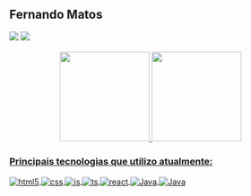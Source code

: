 ## Fernando Matos
<div>  	
  <a href = "mailto:matos.fernandomp@gmail.com"><img src="https://img.shields.io/badge/Gmail-D14836?style=for-the-badge&logo=gmail&logoColor=white" target="_blank"></a>
  <a href="https://www.linkedin.com/in/matosfernandomp/" target="_blank"><img src="https://img.shields.io/badge/-LinkedIn-%230077B5?style=for-the-badge&logo=linkedin&logoColor=white" target="_blank"></a> 
  
  
</div><BR>


<div align="center">
  <a href="https://github.com/matosmp">
  <img height="160em"  src="https://github-readme-stats.vercel.app/api?username=matosmp&theme=blue-green"/> 
  <img height="160em" src="https://github-readme-stats.vercel.app/api/top-langs/?username=matosmp&layout=compact&langs_count=7&theme=blue-green"/>
    
</div>
  
### Principais tecnologias que utilizo atualmente:
  <div style="display: inline_block">
  <img align="center" alt="html5" src="https://img.shields.io/badge/HTML5-E34F26?style=for-the-badge&logo=html5&logoColor=white" />
  <img align="center" alt="css" src="https://img.shields.io/badge/CSS3-1572B6?style=for-the-badge&logo=css3&logoColor=white" />
  <img align="center" alt="js" src="https://img.shields.io/badge/JavaScript-F7DF1E?style=for-the-badge&logo=javascript&logoColor=black" />
  <img align="center" alt="ts" src="https://img.shields.io/badge/TypeScript-007ACC?style=for-the-badge&logo=typescript&logoColor=white" />
  <img align="center" alt="react" src="https://img.shields.io/badge/React-20232A?style=for-the-badge&logo=react&logoColor=61DAFB" />
 <!--  <img align="center" alt="nodejs" src="https://img.shields.io/badge/Node.js-43853D?style=for-the-badge&logo=node.js&logoColor=white" /> -->
  <img align="center" alt="Java" src="https://img.shields.io/badge/Java-ED8B00?style=for-the-badge&logo=java&logoColor=white" />
  <img align="center" alt="Java" src="https://img.shields.io/badge/Spring-6DB33F?style=for-the-badge&logo=spring&logoColor=white" />
    
    
    
</div><br/>
  
 
  
 
  
  
  
  
  
  
 

